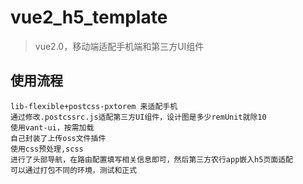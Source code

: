 # vue2_h5_template

> vue2.0，移动端适配手机端和第三方UI组件

## 使用流程

``` 
lib-flexible+postcss-pxtorem 来适配手机
通过修改.postcssrc.js适配第三方UI组件，设计图是多少remUnit就除10
使用vant-ui，按需加载
自己封装了上传oss文件插件
使用css预处理,scss
进行了头部导航，在路由配置填写相关信息即可，然后第三方农行app嵌入h5页面适配
可以通过打包不同的环境，测试和正式
```

